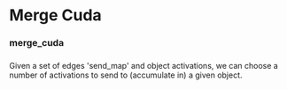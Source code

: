 # Merge Cuda
### merge_cuda
###

Given a set of edges 'send_map' and object activations, we can choose a number of activations to send to (accumulate in) a given object.